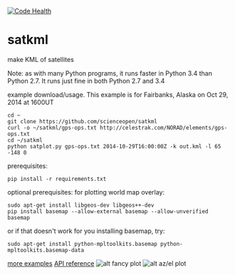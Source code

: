 [![Code Health](https://landscape.io/github/scienceopen/satkml/master/landscape.png)](https://landscape.io/github/scienceopen/satkml/master)

satkml
======

make KML of satellites

Note: as with many Python programs, it runs faster in Python 3.4 than Python 2.7. 
It runs just fine in both Python 2.7 and 3.4

example download/usage. This example is for Fairbanks, Alaska on Oct 29, 2014 at 1600UT
```
cd ~
git clone https://github.com/scienceopen/satkml
curl -o ~/satkml/gps-ops.txt http://celestrak.com/NORAD/elements/gps-ops.txt
cd ~/satkml
python satplot.py gps-ops.txt 2014-10-29T16:00:00Z -k out.kml -l 65 -148 0
```

prerequisites: 
```
pip install -r requirements.txt
```

optional prerequisites: for plotting world map overlay:
```
sudo apt-get install libgeos-dev libgeos++-dev
pip install basemap --allow-external basemap --allow-unverified basemap
```
or if that doesn't work for you installing basemap, try:
```
sudo apt-get install python-mpltoolkits.basemap python-mpltoolkits.basemap-data
```

[more examples](http://introtopython.org/visualization_earthquakes.html)
[API reference](http://matplotlib.org/basemap/)
![alt fancy plot](http://scienceopen.github.io/gpsconst.png)
![alt az/el plot](http://scienceopen.github.io/gpsazel.png)
